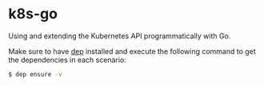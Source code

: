 # k8s-go

Using and extending the Kubernetes API programmatically with Go.

Make sure to have [dep](https://github.com/golang/dep) installed and execute the following command to get the dependencies in each scenario:

```bash
$ dep ensure -v
```
